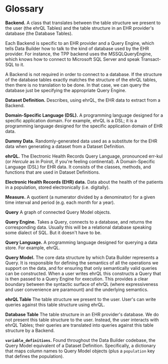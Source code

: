 # Glossary

**Backend.**
A class that translates between the table structure we present to the user (the ehrQL Tables) and the table structure in an EHR provider's database (the Database Tables).

Each Backend is specific to an EHR provider and a Query Engine, which tells Data Builder how to talk to the kind of database used by the EHR provider.
For instance, the TPP backend uses the MSSQLQueryEngine, which knows how to connect to Microsoft SQL Server and speak Transact-SQL to it.

A Backend is not required in order to connect to a database.
If the structure of the database tables exactly matches the structure of the ehrQL tables, then there is no translation to be done.
In that case, we can query the database just be specifying the appropriate Query Engine.

**Dataset Definition.**
Describes, using ehrQL, the EHR data to extract from a Backend.

**Domain-Specific Language (DSL).**
A programming language designed for a specific application domain.
For example, ehrQL is a DSL;
it is a programming language designed for the specific application domain of EHR data.

**Dummy Data.**
Randomly-generated data used as a substitute for the EHR data when generating a dataset from a Dataset Definition.

**ehrQL.**
The Electronic Health Records Query Language, pronounced  err-kul (or *Hercule* as in Poirot, if you're feeling continental).
A Domain-Specific Language (DSL) for EHR data.
It consists of the classes, methods, and functions that are used in Dataset Definitions.

**Electronic Health Records (EHR) data.**
Data about the health of the patients in a population, stored electronically (i.e. digitally).

**Measure.**
A quotient (a numerator divided by a denominator) for a given time interval and period (e.g. each month for a year).

**Query**
A graph of connected Query Model objects.

**Query Engine.**
Takes a Query, connects to a database, and returns the corresponding data.
Usually this will be a relational database speaking some dialect of SQL.
But it doesn't have to be.

**Query Language.**
A programming language designed for querying a data store.
For example, ehrQL.

**Query Model.**
The core data structure by which Data Builder represents a Query.
It is responsible for defining the semantics of all the operations we support on the data, and for ensuring that only semantically valid queries can be constructed.
When a user writes ehrQL this constructs a Query that is then passed to a Query Engine for execution.
This provides a clear boundary between the syntactic surface of ehrQL (where expressiveness and user convenience are paramount) and the underlying semantics.

**ehrQL Table**
The table structure we present to the user.
User's can write queries against this table structure using ehrQL.

**Database Table**
The table structure in an EHR provider's database.
We do not present this table structure to the user.
Instead, the user interacts with ehrQL Tables; their queries are translated into queries against this table structure by a Backend.

**`variable_definitions`.**
Found throughout the Data Builder codebase, the Query Model equivalent of a Dataset Definition.
Specifically, a dictionary that maps column names to Query Model objects (plus a `population` key that defines the population).
